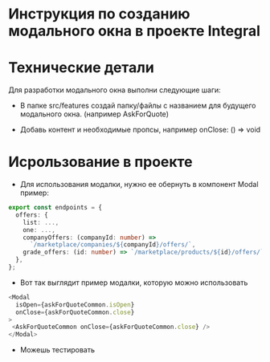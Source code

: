# Инструкция по созданию модального окна в проекте Integral

# Технические детали

Для разработки модального окна выполни следующие шаги:

- В папке src/features создай папку/файлы с названием для будущего
  модального окна. (например AskForQuote)

- Добавь контент и необходимые пропсы, например onClose: () => void

# Исрользование в проекте

- Для использования модалки, нужно ее обернуть в компонент Modal
  пример:

```ts
export const endpoints = {
  offers: {
    list: ...,
    one: ...,
    companyOffers: (companyId: number) =>
      `/marketplace/companies/${companyId}/offers/`,
    grade_offers: (id: number) => `/marketplace/products/${id}/offers/`,
  },
};
```

- Вот так выглядит пример модалки, которую можно использовать

```ts
<Modal
  isOpen={askForQuoteCommon.isOpen}
  onClose={askForQuoteCommon.close}
>
 <AskForQuoteCommon onClose={askForQuoteCommon.close} />
</Modal>

```

- Можешь тестировать
